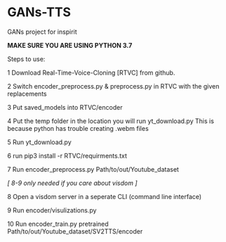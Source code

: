 # GANs-TTS
GANs project for inspirit

**MAKE SURE YOU ARE USING PYTHON 3.7**

Steps to use:

1 Download Real-Time-Voice-Cloning [RTVC] from github.

2 Switch encoder_preprocess.py & preprocess.py in RTVC with the given replacements

3 Put saved_models into RTVC/encoder

4 Put the temp folder in the location you will run yt_download.py
        This is because python has trouble creating .webm files

5 Run yt_download.py

6 run pip3 install -r RTVC/requirments.txt

7 Run encoder_preprocess.py  Path/to/out/Youtube_dataset

*[ 8-9 only needed if you care about visdom ]*

8 Open a visdom server in a seperate CLI (command line interface)

9 Run encoder/visulizations.py

10 Run encoder_train.py pretrained Path/to/out/Youtube_dataset/SV2TTS/encoder
